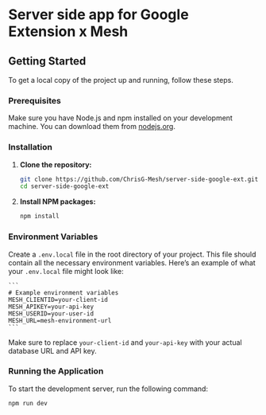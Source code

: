 
# Server side app for Google Extension x Mesh

## Getting Started

To get a local copy of the project up and running, follow these steps.

### Prerequisites

Make sure you have Node.js and npm installed on your development machine. You can download them from [nodejs.org](https://nodejs.org/).

### Installation

1. **Clone the repository:**

    ```sh
    git clone https://github.com/ChrisG-Mesh/server-side-google-ext.git
    cd server-side-google-ext
    ```

2. **Install NPM packages:**

    ```sh
    npm install
    ```

### Environment Variables

Create a `.env.local` file in the root directory of your project. This file should contain all the necessary environment variables. Here’s an example of what your `.env.local` file might look like:

    ```
    # Example environment variables
    MESH_CLIENTID=your-client-id
    MESH_APIKEY=your-api-key
    MESH_USERID=your-user-id
    MESH_URL=mesh-environment-url
    ```

Make sure to replace `your-client-id` and `your-api-key` with your actual database URL and API key.

### Running the Application

To start the development server, run the following command:

```sh
npm run dev
